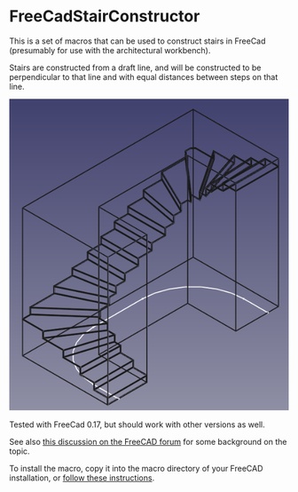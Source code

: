 FreeCadStairConstructor
=======================

This is a set of macros that can be used to construct stairs in FreeCad (presumably for use with the architectural workbench).

Stairs are constructed from a draft line, and will be constructed to be perpendicular to that line and with equal distances
between steps on that line.

![Stairs in a surrounding staircase, with a sketched construction line](resources/images/stairs.png)

Tested with FreeCad 0.17, but should work with other versions as well.

See also [this discussion on the FreeCAD forum](https://forum.freecadweb.org/viewtopic.php?t=23501) for some background on the topic.

To install the macro, copy it into the macro directory of your FreeCAD installation, or [follow these instructions](https://www.freecadweb.org/wiki/How_to_install_macros).
